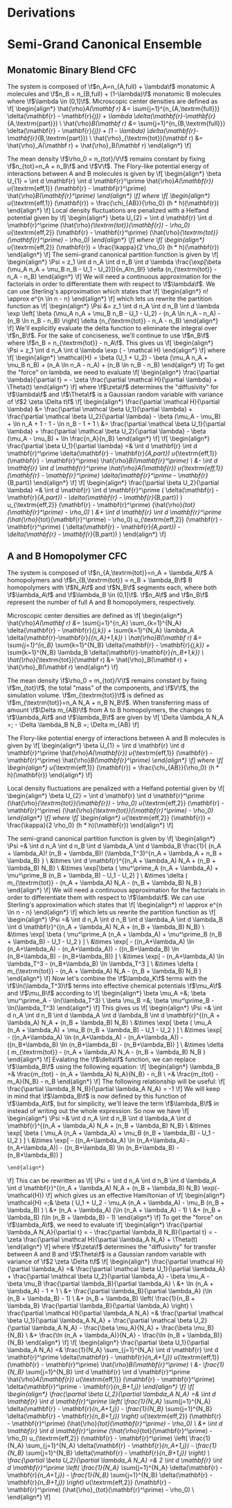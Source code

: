 # Derivations

# Semi-Grand Canonical Ensemble

## Monatomic Binary Blend CFC

The system is composed of \f$n_A=n_{A,full} + \lambda\f$ monatomic A molecules
and \f$n_B = n_{B,full} + (1-\lambda)\f$ monatomic B molecules where \f$\lambda
\in (0,1]\f$. 
Microscopic center densities are defined as
\f[
    \begin{align*}
    \hat{\rho}_A(\mathbf r) &= \sum_{j=1}^{n_{A,\textrm{full}}}
        \delta(\mathbf{r} - \mathbf{r}_{j})
        + \lambda \delta(\mathbf{r}-\mathbf{r}_{A,\textrm{part}}) \\
    \hat{\rho}_B(\mathbf r) &= \sum_{j=1}^{n_{B,\textrm{full}}}
        \delta(\mathbf{r} - \mathbf{r}_{j})
        + (1 - \lambda) \delta(\mathbf{r}-\mathbf{r}_{B,\textrm{part}}) \\
    \hat{\rho}_{\textrm{tot}}(\mathbf r) &= \hat{\rho}_A(\mathbf r)
        + \hat{\rho}_B(\mathbf r)
    \end{align*}
\f]

The mean density \f$\rho_0 = n_{tot}/V\f$ remains constant by fixing \f$n_{tot}=n_A +
n_B\f$ and \f$V\f$.
The Flory-like potential energy of interactions between A and B molecules is
given by 
\f[
    \begin{align*}
    \beta U_{1} = 
        \int d \mathbf{r} \int d \mathbf{r}^\prime
        \hat{\rho}_A(\mathbf{r})
        u_{\textrm{eff,1}} (\mathbf{r} - \mathbf{r}^\prime)
        \hat{\rho}_B(\mathbf{r}^\prime)
    \end{align*}
\f]
where
\f[
    \begin{align*}
    u_{\textrm{eff,1}} (\mathbf{r}) = \frac{\chi_{AB}}{\rho_0}
        (h * h)(\mathbf{r})
    \end{align*}
\f]
Local density fluctuations are penalized with a Helfand potential given by
\f[
    \begin{align*}
    \beta U_{2} = 
        \int d \mathbf{r} \int d \mathbf{r}^\prime
        (\hat{\rho}_{\textrm{tot}}(\mathbf{r}) - \rho_0)
        u_{\textrm{eff,2}} (\mathbf{r} - \mathbf{r}^\prime)
        (\hat{\rho}_{\textrm{tot}}(\mathbf{r}^\prime) - \rho_0)
    \end{align*}
\f]
where
\f[
    \begin{align*}
    u_{\textrm{eff,2}} (\mathbf{r}) = \frac{\kappa}{2 \rho_0}
        (h * h)(\mathbf{r})
    \end{align*}
\f]
The semi-grand canonical partition function is given by
\f[
    \begin{align*}
    \Psi = z_1 \int d n_A \int d n_B \int d \lambda
        \frac{\exp[\beta (\mu_A n_A + \mu_B n_B - U_1 - U_2)]}{n_A!n_B!}
        \delta (n_{\textrm{tot}} - n_A - n_B)
    \end{align*}
\f]
We will need a continuous approximation for the factorials in order to
differentiate them with respect to \f$\lambda\f$.
We can use Sterling's approximation which states that
\f[
    \begin{align*}
    n! \approx e^{n \ln n - n}
    \end{align*}
\f]
which lets us rewrite the partition function as
\f[
    \begin{align*}
    \Psi &= z_1 \int d n_A \int d n_B \int d \lambda
        \exp \left[
        \beta (\mu_A n_A + \mu_B n_B - U_1 - U_2)
        - (n_A \ln n_A - n_A) - (n_B \ln n_B - n_B)
        \right]
        \delta (n_{\textrm{tot}} - n_A - n_B)
    \end{align*}
\f]
We'll explicitly evaluate the delta function to eliminate the integral over
\f$n_B\f$.
For the sake of conciseness, we'll continue to use \f$n_B\f$ where
\f$n_B = n_{\textrm{tot}} - n_A\f$.
This gives us
\f[
    \begin{align*}
    \Psi = z_1 \int d n_A \int d \lambda
        \exp ( - \mathcal H)
    \end{align*}
\f]
where
\f[
    \begin{align*}
    \mathcal{H} = 
        \beta (U_1 + U_2)
        - \beta (\mu_A n_A + \mu_B n_B)
        + (n_A \ln n_A - n_A) + (n_B \ln n_B - n_B)
    \end{align*}
\f]
To get the "force" on lambda, we need to evaluate
\f[
    \begin{align*}
    \frac{\partial \lambda}{\partial t} =
        - \zeta \frac{\partial \mathcal H}{\partial \lambda} + \Theta(t)
    \end{align*}
\f]
where \f$\zeta\f$ determines the "diffusivity" for \f$\lambda\f$ and \f$\Theta\f$ is a
Gaussian random variable with variance of \f$2 \zeta \Delta t\f$
\f[
    \begin{align*}
    \frac{\partial \mathcal H}{\partial \lambda} &=
        \frac{\partial \mathcal \beta U_1}{\partial \lambda}
        + \frac{\partial \mathcal \beta U_2}{\partial \lambda}
        - \beta (\mu_A - \mu_B)
        + \ln n_A + 1 - 1
        - \ln n_B - 1 + 1 \\
    &= \frac{\partial \mathcal \beta U_1}{\partial \lambda}
        + \frac{\partial \mathcal \beta U_2}{\partial \lambda}
        - \beta (\mu_A - \mu_B)
        + \ln \frac{n_A}{n_B}
    \end{align*}
\f]
\f[
    \begin{align*}
    \frac{\partial \beta U_1}{\partial \lambda}
        =& \int d \mathbf{r} \int d \mathbf{r}^\prime
        \delta(\mathbf{r} - \mathbf{r}_{A,part})
        u_{\textrm{eff,1}} (\mathbf{r} - \mathbf{r}^\prime)
        \hat{\rho}_B(\mathbf{r}^\prime) \\
        &- \int d \mathbf{r} \int d \mathbf{r}^\prime
        \hat{\rho}_A(\mathbf{r})
        u_{\textrm{eff,1}} (\mathbf{r} - \mathbf{r}^\prime)
        \delta(\mathbf{r}^\prime - \mathbf{r}_{B,part})
    \end{align*}
\f]
\f[
    \begin{align*}
    \frac{\partial \beta U_2}{\partial \lambda}
        =& \int d \mathbf{r} \int d \mathbf{r}^\prime
        ( \delta(\mathbf{r} - \mathbf{r}_{A,part})
        - \delta(\mathbf{r} - \mathbf{r}_{B,part})
        )
        u_{\textrm{eff,2}} (\mathbf{r} - \mathbf{r}^\prime)
        (\hat{\rho}_{tot}(\mathbf{r}^\prime) - \rho_0) \\
        &+ \int d \mathbf{r} \int d \mathbf{r}^\prime
        (\hat{\rho}_{tot}(\mathbf{r}^\prime) - \rho_0)
        u_{\textrm{eff,2}} (\mathbf{r} - \mathbf{r}^\prime)
        ( \delta(\mathbf{r} - \mathbf{r}_{A,part})
        - \delta(\mathbf{r} - \mathbf{r}_{B,part})
        )
    \end{align*}
\f]

## A and B Homopolymer CFC

The system is composed of \f$n_{A,\textrm{tot}}=n_A + \lambda_A\f$ A homopolymers
and \f$n_{B,\textrm{tot}} = n_B + \lambda_B\f$ B homopolymers with \f$N_A\f$ and
\f$N_B\f$ segments each, where both \f$\lambda_A\f$ and \f$\lambda_B \in
(0,1]\f$. \f$n_A\f$ and \f$n_B\f$ represent the number of full A and B
homopolymers, respectively.

Microscopic center densities are defined as
\f[
    \begin{align*}
    \hat{\rho}_A(\mathbf r) &=
        \sum_{j=1}^{n_A}
        \sum_{k=1}^{N_A}
        \delta(\mathbf{r} - \mathbf{r}_{j,k})
        +
        \sum_{k=1}^{N_A}
        \lambda_A \delta(\mathbf{r}-\mathbf{r}_{{n_A}+1,k}) \\
    \hat{\rho}_B(\mathbf r) &=
        \sum_{j=1}^{n_B}
        \sum_{k=1}^{N_B}
        \delta(\mathbf{r} - \mathbf{r}_{j,k})
        +
        \sum_{k=1}^{N_B}
        \lambda_B \delta(\mathbf{r}-\mathbf{r}_{n_B+1,k}) \\
    \hat{\rho}_{\textrm{tot}}(\mathbf r) &= \hat{\rho}_B(\mathbf r)
        + \hat{\rho}_B(\mathbf r)
    \end{align*}
\f]

The mean density \f$\rho_0 = m_{tot}/V\f$ remains constant by fixing
\f$m_{tot}\f$, the total "mass" of the components, and \f$V\f$, the simulation
volume. \f$m_{\textrm{tot}}\f$ is defined as \f$m_{\textrm{tot}}=n_A N_A +
n_B N_B\f$. When transferring mass of amount \f$\Delta m_{AB}\f$ from A to B
homopolymers, the changes to \f$\lambda_A\f$ and \f$\lambda_B\f$ are given by
\f[
    \Delta \lambda_A N_A =\; - \Delta \lambda_B N_B =\; \Delta m_{AB}
\f]

The Flory-like potential energy of interactions between A and B molecules is
given by 
\f[
    \begin{align*}
    \beta U_{1} = 
        \int d \mathbf{r} \int d \mathbf{r}^\prime
        \hat{\rho}_A(\mathbf{r})
        u_{\textrm{eff,1}} (\mathbf{r} - \mathbf{r}^\prime)
        \hat{\rho}_B(\mathbf{r}^\prime)
    \end{align*}
\f]
where
\f[
    \begin{align*}
    u_{\textrm{eff,1}} (\mathbf{r}) = \frac{\chi_{AB}}{\rho_0}
        (h * h)(\mathbf{r})
    \end{align*}
\f]

Local density fluctuations are penalized with a Helfand potential given by
\f[
    \begin{align*}
    \beta U_{2} = 
        \int d \mathbf{r} \int d \mathbf{r}^\prime
        (\hat{\rho}_{\textrm{tot}}(\mathbf{r}) - \rho_0)
        u_{\textrm{eff,2}} (\mathbf{r} - \mathbf{r}^\prime)
        (\hat{\rho}_{\textrm{tot}}(\mathbf{r}^\prime) - \rho_0)
    \end{align*}
\f]
where
\f[
    \begin{align*}
    u_{\textrm{eff,2}} (\mathbf{r}) = \frac{\kappa}{2 \rho_0}
        (h * h)(\mathbf{r})
    \end{align*}
\f]

The semi-grand canonical partition function is given by
\f[
    \begin{align*}
    \Psi =& \int d n_A \int d n_B \int d \lambda_A \int d \lambda_B
        \frac{1}{
            (n_A + \lambda_A)! (n_B + \lambda_B)!
            (\lambda_T^3)^{n_A + \lambda_A + n_B + \lambda_B}
        }
        \\ &\times
        \int d \mathbf{r}^{(n_A + \lambda_A) N_A + (n_B + \lambda_B) N_B}
        \\ &\times
        \exp[\beta (
            \mu^\prime_A (n_A + \lambda_A) + \mu^\prime_B (n_B + \lambda_B) - U_1 - U_2)
        ]
        \\ &\times
        \delta (
            m_{\textrm{tot}} - (n_A + \lambda_A) N_A - (n_B + \lambda_B) N_B
        )
    \end{align*}
\f]
We will need a continuous approximation for the factorials in order to
differentiate them with respect to \f$\lambda\f$.
We can use Sterling's approximation which states that
\f[
    \begin{align*}
    n! \approx e^{n \ln n - n}
    \end{align*}
\f]
which lets us rewrite the partition function as
\f[
    \begin{align*}
    \Psi =& \int d n_A \int d n_B \int d \lambda_A \int d \lambda_B
        \int d \mathbf{r}^{(n_A + \lambda_A) N_A + (n_B + \lambda_B) N_B}
        \\ &\times
        \exp[
            \beta (
                \mu^\prime_A (n_A + \lambda_A) + \mu^\prime_B (n_B + \lambda_B) - U_1 - U_2
            )
        ]
        \\ &\times
        \exp[
            - ((n_A+\lambda_A) \ln (n_A+\lambda_A) - (n_A+\lambda_A))
            - ((n_B+\lambda_B) \ln (n_B+\lambda_B) - (n_B+\lambda_B))
        ]
        \\ &\times
        \exp[
            - (n_A+\lambda_A) \ln \lambda_T^3
            - (n_B+\lambda_B) \ln \lambda_T^3
        ]
        \\ &\times
        \delta (
            m_{\textrm{tot}} - (n_A + \lambda_A) N_A - (n_B + \lambda_B) N_B
        )
    \end{align*}
\f]
Now let's combine the \f$\lambda_K\f$ terms with the \f$\ln(\lambda_T^3)\f$
terms into effective chemical potentials \f$\mu_A\f$ and \f$\mu_B\f$ according
to
\f[
    \begin{align*}
        \beta \mu_A =&\; \beta \mu^\prime_A - \ln(\lambda_T^3) \\
        \beta \mu_B =&\; \beta \mu^\prime_B - \ln(\lambda_T^3)
    \end{align*}
\f]
This gives us
\f[
    \begin{align*}
    \Psi =& \int d n_A \int d n_B \int d \lambda_A \int d \lambda_B
        \int d \mathbf{r}^{(n_A + \lambda_A) N_A + (n_B + \lambda_B) N_B}
        \\ &\times
        \exp[
            \beta (
                \mu_A (n_A + \lambda_A) + \mu_B (n_B + \lambda_B) - U_1 - U_2
            )
        ]
        \\ &\times
        \exp[
            - ((n_A+\lambda_A) \ln (n_A+\lambda_A) - (n_A+\lambda_A))
            - ((n_B+\lambda_B) \ln (n_B+\lambda_B) - (n_B+\lambda_B))
        ]
        \\ &\times
        \delta (
            m_{\textrm{tot}} - (n_A + \lambda_A) N_A - (n_B + \lambda_B) N_B
        )
    \end{align*}
\f]
Evalating the \f$\delta\f$ function, we can replace \f$\lambda_B\f$ using the
following equation:
\f[
    \begin{align*}
        \lambda_B =& \frac{m_{tot} - (n_A + \lambda_A) N_A}{N_B} - n_B \\
        =& \frac{m_{tot} - m_A}{N_B} - n_B 
    \end{align*}
\f]
The following relationship will be useful:
\f[
    \frac{\partial \lambda_B N_B}{\partial \lambda_A N_A} = -1
\f]
We will keep in mind that \f$\lambda_B\f$ is now defined by this function of
\f$\lambda_A\f$, but for simplicity, we'll leave the term \f$\lambda_B\f$ in
instead of writing out the whole expression. So now we have
\f[
    \begin{align*}
    \Psi =& \int d n_A \int d n_B \int d \lambda_A
        \int d \mathbf{r}^{(n_A + \lambda_A) N_A + (n_B + \lambda_B) N_B}
        \\ &\times
        \exp[
            \beta (
                \mu_A (n_A + \lambda_A) + \mu_B (n_B + \lambda_B)
                - U_1 - U_2
            )
        ]
        \\ &\times
        \exp[
            - ((n_A+\lambda_A) \ln (n_A+\lambda_A) - (n_A+\lambda_A))
            - ((n_B+\lambda_B) \ln (n_B+\lambda_B) - (n_B+\lambda_B))
        ]
        
    \end{align*}
\f]
This can be rewritten as
\f[
    \Psi = \int d n_A \int d n_B \int d \lambda_A
        \int d \mathbf{r}^{(n_A + \lambda_A) N_A + (n_B + \lambda_B) N_B}
        \exp(-\mathcal{H})
\f]
which gives us an effective Hamiltonian of
\f[
    \begin{align*}
        \mathcal{H} =\;&
            \beta (
                U_1 + U_2 - \mu_A (n_A + \lambda_A) - \mu_B (n_B + \lambda_B)
            )
            \\ &+ (n_A + \lambda_A) (\ln (n_A + \lambda_A) - 1)
            \\ &+ (n_B + \lambda_B) (\ln (n_B + \lambda_B) - 1)
    \end{align*}
\f]
To get the "force" on \f$\lambda_A\f$, we need to evaluate
\f[
    \begin{align*}
    \frac{\partial \lambda_A N_A}{\partial t} =
    - \frac{\partial \lambda_B N_B}{\partial t} =
        - \zeta \frac{\partial \mathcal H}{\partial \lambda_A N_A} + \Theta(t)
    \end{align*}
\f]
where \f$\zeta\f$ determines the "diffusivity" for transfer between A and B and
\f$\Theta\f$ is a Gaussian random variable with variance of
\f$2 \zeta \Delta t\f$
\f[
    \begin{align*}
    \frac{\partial \mathcal H}{\partial \lambda_A} =&
        \frac{\partial \mathcal \beta U_1}{\partial \lambda_A}
        + \frac{\partial \mathcal \beta U_2}{\partial \lambda_A}
        - \beta \mu_A
        - \beta \mu_B \frac{\partial \lambda_B}{\partial \lambda_A}
        \\ &+ \ln (n_A + \lambda_A) - 1 + 1
        \\ &+ \frac{\partial \lambda_B}{\partial \lambda_A}
            (\ln (n_B + \lambda_B) - 1)
        \\ &+ (n_B + \lambda_B) \left(
            \frac{1}{n_B + \lambda_B}
            \frac{\partial \lambda_B}{\partial \lambda_A}
            \right)
    \\ \frac{\partial \mathcal H}{\partial \lambda_A N_A} =&
        \frac{\partial \mathcal \beta U_1}{\partial \lambda_A N_A}
        + \frac{\partial \mathcal \beta U_2}{\partial \lambda_A N_A}
        - \frac{\beta \mu_A}{N_A}
        + \frac{\beta \mu_B}{N_B}
        \\ &+ \frac{\ln (n_A + \lambda_A)}{N_A}
        - \frac{\ln (n_B + \lambda_B)}{N_B}
    \end{align*}
\f]
\f[
    \begin{align*}
    \frac{\partial \beta U_1}{\partial \lambda_A N_A}
        =& \frac{1}{N_A} \sum_{j=1}^{N_A}
        \int d \mathbf{r} \int d \mathbf{r}^\prime
        \delta(\mathbf{r} - \mathbf{r}_{n_A+1,j})
        u_{\textrm{eff,1}} (\mathbf{r} - \mathbf{r}^\prime)
        \hat{\rho}_B(\mathbf{r}^\prime) \\
        &- \frac{1}{N_B} \sum_{j=1}^{N_B}
        \int d \mathbf{r} \int d \mathbf{r}^\prime
        \hat{\rho}_A(\mathbf{r})
        u_{\textrm{eff,1}} (\mathbf{r} - \mathbf{r}^\prime)
        \delta(\mathbf{r}^\prime - \mathbf{r}_{n_B+1,j})
    \end{align*}
\f]
\f[
    \begin{align*}
    \frac{\partial \beta U_2}{\partial \lambda_A N_A}
        =& \int d \mathbf{r} \int d \mathbf{r}^\prime
        \left(
            \frac{1}{N_A} \sum_{j=1}^{N_A}
            \delta(\mathbf{r} - \mathbf{r}_{n_A+1,j})
            - \frac{1}{N_B} \sum_{j=1}^{N_B}
            \delta(\mathbf{r} - \mathbf{r}_{n_B+1,j})
        \right)
        u_{\textrm{eff,2}} (\mathbf{r} - \mathbf{r}^\prime)
        (\hat{\rho}_{tot}(\mathbf{r}^\prime) - \rho_0) \\
        &+ \int d \mathbf{r} \int d \mathbf{r}^\prime
        (\hat{\rho}_{tot}(\mathbf{r}^\prime) - \rho_0)
        u_{\textrm{eff,2}} (\mathbf{r} - \mathbf{r}^\prime)
        \left(
            \frac{1}{N_A} \sum_{j=1}^{N_A}
            \delta(\mathbf{r} - \mathbf{r}_{n_A+1,j})
            - \frac{1}{N_B} \sum_{j=1}^{N_B}
            \delta(\mathbf{r} - \mathbf{r}_{n_B+1,j})
        \right) \\
    \frac{\partial \beta U_2}{\partial \lambda_A N_A}
        =& 2 \int d \mathbf{r} \int d \mathbf{r}^\prime
        \left(
            \frac{1}{N_A} \sum_{j=1}^{N_A}
            \delta(\mathbf{r} - \mathbf{r}_{n_A+1,j})
            - \frac{1}{N_B} \sum_{j=1}^{N_B}
            \delta(\mathbf{r} - \mathbf{r}_{n_B+1,j})
        \right)
        u_{\textrm{eff,2}} (\mathbf{r} - \mathbf{r}^\prime)
        (\hat{\rho}_{tot}(\mathbf{r}^\prime) - \rho_0) \\
    \end{align*}
\f]
